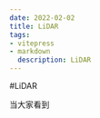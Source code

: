 ```yaml
---
date: 2022-02-02
title: LiDAR
tags:
- vitepress
- markdown
  description: LiDAR
---
```


#LiDAR


当大家看到






















